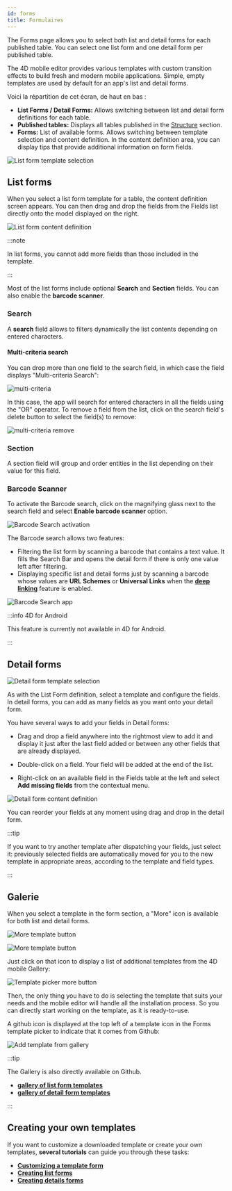```yaml
---
id: forms
title: Formulaires
---
```


The Forms page allows you to select both list and detail forms for each published table. You can select one list form and one detail form per published table.

The 4D mobile editor provides various templates with custom transition effects to build fresh and modern mobile applications. Simple, empty templates are used by default for an app's list and detail forms.

Voici la répartition de cet écran, de haut en bas :

* **List Forms / Detail Forms:** Allows switching between list and detail form definitions for each table.
* **Published tables:** Displays all tables published in the [Structure](structure.md) section.
* **Forms:** List of available forms. Allows switching between template selection and content definition. In the content definition area, you can display tips that provide additional information on form fields.


![List form template selection](img/Forms-section-templates-selection-4D-for-iOS.png)



## List forms

When you select a list form template for a table, the content definition screen appears. You can then drag and drop the fields from the Fields list directly onto the model displayed on the right.

![List form content definition](img/Forms-section-content-definition-4D-for-iOS.png)

:::note

In list forms, you cannot add more fields than those included in the template.

:::

Most of the list forms include optional **Search** and **Section** fields. You can also enable the **barcode scanner**.


### Search

A **search** field allows to filters dynamically the list contents depending on entered characters.

#### Multi-criteria search

You can drop more than one field to the search field, in which case the field displays "Multi-criteria Search":

![multi-criteria](img/multi-criteria.png)

In this case, the app will search for entered characters in all the fields using the "OR" operator. To remove a field from the list, click on the search field's delete button to select the field(s) to remove:

![multi-criteria remove](img/multi-criteria-search-forms-section-remove-fields.png)


### Section

A section field will group and order entities in the list depending on their value for this field.



### Barcode Scanner

To activate the Barcode search, click on the magnifying glass next to the search field and select **Enable barcode scanner** option.

![Barcode Search activation](img/project-editor-Qrcode-barcode-search-4D-for-iOS.gif)

The Barcode search allows two features:

* Filtering the list form by scanning a barcode that contains a text value. It fills the Search Bar and opens the detail form if there is only one value left after filtering.
* Displaying specific list and detail forms just by scanning a barcode whose values are **URL Schemes** or **Universal Links** when the [**deep linking**](../special-features/deep-linking.md) feature is enabled.

![Barcode Search app](img/text-Qrcode-barcode-search-4D-for-iOS.gif)

:::info 4D for Android

This feature is currently not available in 4D for Android.

:::

## Detail forms

![Detail form template selection](img/Forms-section-detail-form-templates-selection-4D-for-iOS.png)

As with the List Form definition, select a template and configure the fields. In detail forms, you can add as many fields as you want onto your detail form.

You have several ways to add your fields in Detail forms:

* Drag and drop a field anywhere into the rightmost view to add it and display it just after the last field added or between any other fields that are already displayed.

* Double-click on a field. Your field will be added at the end of the list.

* Right-click on an available field in the Fields table at the left and select **Add missing fields** from the contextual menu.

![Detail form content definition](img/Forms-section-detail-form-content-definition-4D-for-iOS.png)


You can reorder your fields at any moment using drag and drop in the detail form.

:::tip

If you want to try another template after dispatching your fields, just select it: previously selected fields are automatically moved for you to the new template in appropriate areas, according to the template and field types.

:::


## Galerie

When you select a template in the form section, a "More" icon is available for both list and detail forms.

![More template button](img/more.png)

![More template button](img/Forms-more-button.png)

Just click on that icon to display a list of additional templates from the 4D mobile Gallery:

![Template picker more button](img/Forms-template-gallery.png)

Then, the only thing you have to do is selecting the template that suits your needs and the mobile editor will handle all the installation process. So you can directly start working on the template, as it is ready-to-use.

A github icon is displayed at the top left of a template icon in the Forms template picker to indicate that it comes from Github:

![Add template from gallery](img/indicator-template-github.png)


:::tip

The Gallery is also directly available on Github.
- [**gallery of list form templates**](https://4d-for-ios.github.io/gallery/#/type/list-detail/picker/0)
- [**gallery of detail form templates**](https://4d-for-ios.github.io/gallery/#/type/form-detail/picker/0)

:::

## Creating your own templates

If you want to customize a downloaded template or create your own templates, **several tutorials** can guide you through these tasks:

- [**Customizing a template form**](../tutorials/gallery/update-gallery-template.md)
- [**Creating list forms**](../tutorials/creating-list-forms/list-form-template.md)
- [**Creating details forms**](../tutorials/creating-detail-forms/detail-form-template.md)